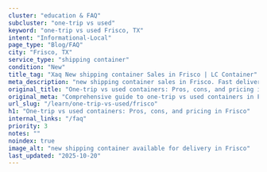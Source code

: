 ```yaml
---
cluster: "education & FAQ"
subcluster: "one-trip vs used"
keyword: "one-trip vs used Frisco, TX"
intent: "Informational-Local"
page_type: "Blog/FAQ"
city: "Frisco, TX"
service_type: "shipping container"
condition: "New"
title_tag: "Xaq New shipping container Sales in Frisco | LC Container"
meta_description: "new shipping container sales in Frisco. Fast delivery, competitive pricing. Serving one trip vs used area. Quote ID: 84U. Call (214) 524-4168 for your free quote today."
original_title: "One-trip vs used containers: Pros, cons, and pricing in Frisco | LC Container"
original_meta: "Comprehensive guide to one-trip vs used containers in Frisco. Local since 2003. Call (214) 524-4168 for quotes."
url_slug: "/learn/one-trip-vs-used/frisco"
h1: "One-trip vs used containers: Pros, cons, and pricing in Frisco"
internal_links: "/faq"
priority: 3
notes: ""
noindex: true
image_alt: "new shipping container available for delivery in Frisco"
last_updated: "2025-10-20"
---
```


<!-- TODO: Add unique city/inventory copy, images, and internal links here. -->
